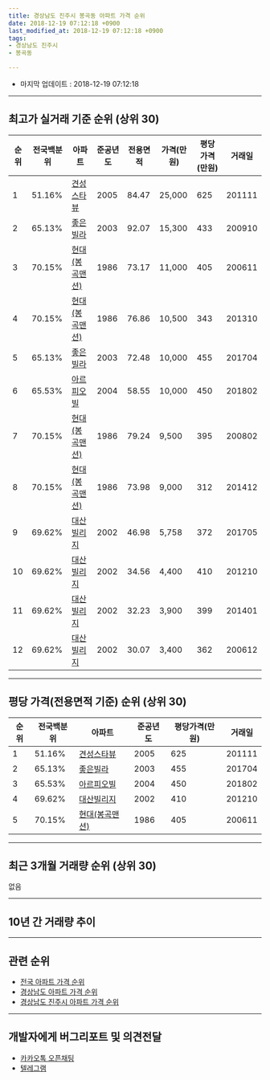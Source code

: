 ```yaml
---
title: 경상남도 진주시 봉곡동 아파트 가격 순위
date: 2018-12-19 07:12:18 +0900
last_modified_at: 2018-12-19 07:12:18 +0900
tags:
- 경상남도 진주시
- 봉곡동

---
```


* 마지막 업데이트 : 2018-12-19 07:12:18

---

## 최고가 실거래 기준 순위 (상위 30)


|순위|전국백분위|아파트|준공년도|전용면적|가격(만원)|평당가격(만원)|거래일|
|---|---|---|---|---|---|---|---|
|1|51.16%|[견성스타뷰](https://search.naver.com/search.naver?query=%EA%B2%BD%EC%83%81%EB%82%A8%EB%8F%84+%EC%A7%84%EC%A3%BC%EC%8B%9C+%EB%B4%89%EA%B3%A1%EB%8F%99+%EA%B2%AC%EC%84%B1%EC%8A%A4%ED%83%80%EB%B7%B0)|2005|84.47|25,000|625|201111|
|2|65.13%|[좋은빌라](https://search.naver.com/search.naver?query=%EA%B2%BD%EC%83%81%EB%82%A8%EB%8F%84+%EC%A7%84%EC%A3%BC%EC%8B%9C+%EB%B4%89%EA%B3%A1%EB%8F%99+%EC%A2%8B%EC%9D%80%EB%B9%8C%EB%9D%BC)|2003|92.07|15,300|433|200910|
|3|70.15%|[현대(봉곡맨션)](https://search.naver.com/search.naver?query=%EA%B2%BD%EC%83%81%EB%82%A8%EB%8F%84+%EC%A7%84%EC%A3%BC%EC%8B%9C+%EB%B4%89%EA%B3%A1%EB%8F%99+%ED%98%84%EB%8C%80%28%EB%B4%89%EA%B3%A1%EB%A7%A8%EC%85%98%29)|1986|73.17|11,000|405|200611|
|4|70.15%|[현대(봉곡맨션)](https://search.naver.com/search.naver?query=%EA%B2%BD%EC%83%81%EB%82%A8%EB%8F%84+%EC%A7%84%EC%A3%BC%EC%8B%9C+%EB%B4%89%EA%B3%A1%EB%8F%99+%ED%98%84%EB%8C%80%28%EB%B4%89%EA%B3%A1%EB%A7%A8%EC%85%98%29)|1986|76.86|10,500|343|201310|
|5|65.13%|[좋은빌라](https://search.naver.com/search.naver?query=%EA%B2%BD%EC%83%81%EB%82%A8%EB%8F%84+%EC%A7%84%EC%A3%BC%EC%8B%9C+%EB%B4%89%EA%B3%A1%EB%8F%99+%EC%A2%8B%EC%9D%80%EB%B9%8C%EB%9D%BC)|2003|72.48|10,000|455|201704|
|6|65.53%|[아르피오빌](https://search.naver.com/search.naver?query=%EA%B2%BD%EC%83%81%EB%82%A8%EB%8F%84+%EC%A7%84%EC%A3%BC%EC%8B%9C+%EB%B4%89%EA%B3%A1%EB%8F%99+%EC%95%84%EB%A5%B4%ED%94%BC%EC%98%A4%EB%B9%8C)|2004|58.55|10,000|450|201802|
|7|70.15%|[현대(봉곡맨션)](https://search.naver.com/search.naver?query=%EA%B2%BD%EC%83%81%EB%82%A8%EB%8F%84+%EC%A7%84%EC%A3%BC%EC%8B%9C+%EB%B4%89%EA%B3%A1%EB%8F%99+%ED%98%84%EB%8C%80%28%EB%B4%89%EA%B3%A1%EB%A7%A8%EC%85%98%29)|1986|79.24|9,500|395|200802|
|8|70.15%|[현대(봉곡맨션)](https://search.naver.com/search.naver?query=%EA%B2%BD%EC%83%81%EB%82%A8%EB%8F%84+%EC%A7%84%EC%A3%BC%EC%8B%9C+%EB%B4%89%EA%B3%A1%EB%8F%99+%ED%98%84%EB%8C%80%28%EB%B4%89%EA%B3%A1%EB%A7%A8%EC%85%98%29)|1986|73.98|9,000|312|201412|
|9|69.62%|[대산빌리지](https://search.naver.com/search.naver?query=%EA%B2%BD%EC%83%81%EB%82%A8%EB%8F%84+%EC%A7%84%EC%A3%BC%EC%8B%9C+%EB%B4%89%EA%B3%A1%EB%8F%99+%EB%8C%80%EC%82%B0%EB%B9%8C%EB%A6%AC%EC%A7%80)|2002|46.98|5,758|372|201705|
|10|69.62%|[대산빌리지](https://search.naver.com/search.naver?query=%EA%B2%BD%EC%83%81%EB%82%A8%EB%8F%84+%EC%A7%84%EC%A3%BC%EC%8B%9C+%EB%B4%89%EA%B3%A1%EB%8F%99+%EB%8C%80%EC%82%B0%EB%B9%8C%EB%A6%AC%EC%A7%80)|2002|34.56|4,400|410|201210|
|11|69.62%|[대산빌리지](https://search.naver.com/search.naver?query=%EA%B2%BD%EC%83%81%EB%82%A8%EB%8F%84+%EC%A7%84%EC%A3%BC%EC%8B%9C+%EB%B4%89%EA%B3%A1%EB%8F%99+%EB%8C%80%EC%82%B0%EB%B9%8C%EB%A6%AC%EC%A7%80)|2002|32.23|3,900|399|201401|
|12|69.62%|[대산빌리지](https://search.naver.com/search.naver?query=%EA%B2%BD%EC%83%81%EB%82%A8%EB%8F%84+%EC%A7%84%EC%A3%BC%EC%8B%9C+%EB%B4%89%EA%B3%A1%EB%8F%99+%EB%8C%80%EC%82%B0%EB%B9%8C%EB%A6%AC%EC%A7%80)|2002|30.07|3,400|362|200612|


---

## 평당 가격(전용면적 기준) 순위 (상위 30)


|순위|전국백분위|아파트|준공년도|평당가격(만원)|거래일|
|---|---|---|---|---|---|
|1|51.16%|[견성스타뷰](https://search.naver.com/search.naver?query=%EA%B2%BD%EC%83%81%EB%82%A8%EB%8F%84+%EC%A7%84%EC%A3%BC%EC%8B%9C+%EB%B4%89%EA%B3%A1%EB%8F%99+%EA%B2%AC%EC%84%B1%EC%8A%A4%ED%83%80%EB%B7%B0)|2005|625|201111|
|2|65.13%|[좋은빌라](https://search.naver.com/search.naver?query=%EA%B2%BD%EC%83%81%EB%82%A8%EB%8F%84+%EC%A7%84%EC%A3%BC%EC%8B%9C+%EB%B4%89%EA%B3%A1%EB%8F%99+%EC%A2%8B%EC%9D%80%EB%B9%8C%EB%9D%BC)|2003|455|201704|
|3|65.53%|[아르피오빌](https://search.naver.com/search.naver?query=%EA%B2%BD%EC%83%81%EB%82%A8%EB%8F%84+%EC%A7%84%EC%A3%BC%EC%8B%9C+%EB%B4%89%EA%B3%A1%EB%8F%99+%EC%95%84%EB%A5%B4%ED%94%BC%EC%98%A4%EB%B9%8C)|2004|450|201802|
|4|69.62%|[대산빌리지](https://search.naver.com/search.naver?query=%EA%B2%BD%EC%83%81%EB%82%A8%EB%8F%84+%EC%A7%84%EC%A3%BC%EC%8B%9C+%EB%B4%89%EA%B3%A1%EB%8F%99+%EB%8C%80%EC%82%B0%EB%B9%8C%EB%A6%AC%EC%A7%80)|2002|410|201210|
|5|70.15%|[현대(봉곡맨션)](https://search.naver.com/search.naver?query=%EA%B2%BD%EC%83%81%EB%82%A8%EB%8F%84+%EC%A7%84%EC%A3%BC%EC%8B%9C+%EB%B4%89%EA%B3%A1%EB%8F%99+%ED%98%84%EB%8C%80%28%EB%B4%89%EA%B3%A1%EB%A7%A8%EC%85%98%29)|1986|405|200611|


---

## 최근 3개월 거래량 순위 (상위 30)

없음

---

## 10년 간 거래량 추이


<div style="width:100%;">
    <canvas id="deal_progress" height="250"></canvas>
</div>

<script>
new Chart(document.getElementById("deal_progress"), {
    type: 'line',
    data: {
        labels: ['200812','200901','200902','200903','200904','200905','200906','200907','200908','200909','200910','200911','200912','201001','201002','201003','201004','201005','201006','201007','201008','201009','201010','201011','201012','201101','201102','201103','201104','201105','201106','201107','201108','201109','201110','201111','201112','201201','201202','201203','201204','201205','201206','201207','201208','201209','201210','201211','201212','201301','201302','201303','201304','201305','201306','201307','201308','201309','201310','201311','201312','201401','201402','201403','201404','201405','201406','201407','201408','201409','201410','201411','201412','201501','201502','201503','201504','201505','201506','201507','201508','201509','201510','201511','201512','201601','201602','201603','201604','201605','201606','201607','201608','201609','201610','201611','201612','201701','201702','201703','201704','201705','201706','201707','201708','201709','201710','201711','201712','201801','201802','201803','201804','201805','201806','201807','201808','201809','201810','201811','201812'],
        datasets: [{
            label: '실거래 수',
            pointRadius: 1,
            data: [0, 0, 0, 2, 0, 0, 0, 0, 1, 0, 1, 0, 0, 0, 0, 0, 0, 1, 0, 1, 0, 0, 0, 0, 1, 0, 0, 0, 1, 0, 0, 0, 0, 0, 1, 1, 0, 1, 0, 1, 0, 1, 0, 0, 0, 0, 1, 0, 0, 0, 0, 0, 0, 0, 1, 0, 0, 0, 1, 0, 1, 1, 0, 0, 0, 0, 1, 1, 0, 0, 0, 0, 1, 0, 0, 0, 1, 0, 0, 0, 1, 0, 0, 0, 0, 0, 0, 0, 0, 1, 1, 0, 1, 0, 0, 0, 0, 0, 0, 0, 1, 1, 0, 0, 0, 1, 0, 1, 0, 1, 1, 0, 0, 0, 1, 0, 0, 0, 0, 0, 0],
            borderColor: "rgba(255, 201, 14, 1)",
            backgroundColor: "rgba(255, 201, 14, 0.5)",
            fill: true,
        }]
    },
    options: {
        responsive: true,
        title: {
            display: true,
            text: '10년간 거래량 추이'
        },
        tooltips: {
            mode: 'index',
            intersect: false,
        },
        hover: {
            mode: 'nearest',
            intersect: true
        },
        scales: {
            xAxes: [{
                display: true,
                scaleLabel: {
                    display: true,
                    labelString: '년/월'
                }
            }],
            yAxes: [{
                display: true,
                ticks: {
                    suggestedMin: 0,
                },
                scaleLabel: {
                    display: true,
                    labelString: '실거래 수'
                }
            }]
        }
    }
});

</script>


---

## 관련 순위

- [전국 아파트 가격 순위](https://inasie.github.io/apt-ranking/전국)
- [경상남도 아파트 가격 순위](https://inasie.github.io/apt-ranking/경상남도)
- [경상남도 진주시 아파트 가격 순위](https://inasie.github.io/apt-ranking/경상남도-진주시)


---

## 개발자에게 버그리포트 및 의견전달

- [카카오톡 오픈채팅](https://open.kakao.com/o/gLJUAP4)
- [텔레그램](https://t.me/inasie)

